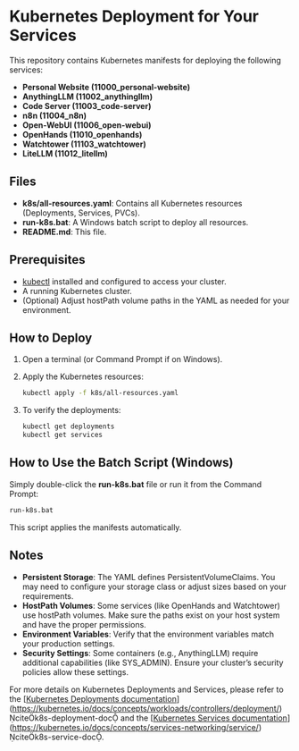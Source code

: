 # Kubernetes Deployment for Your Services

This repository contains Kubernetes manifests for deploying the following services:
- **Personal Website (11000_personal-website)**
- **AnythingLLM (11002_anythingllm)**
- **Code Server (11003_code-server)**
- **n8n (11004_n8n)**
- **Open-WebUI (11006_open-webui)**
- **OpenHands (11010_openhands)**
- **Watchtower (11103_watchtower)**
- **LiteLLM (11012_litellm)**

## Files

- **k8s/all-resources.yaml**: Contains all Kubernetes resources (Deployments, Services, PVCs).
- **run-k8s.bat**: A Windows batch script to deploy all resources.
- **README.md**: This file.

## Prerequisites

- [kubectl](https://kubernetes.io/docs/tasks/tools/) installed and configured to access your cluster.
- A running Kubernetes cluster.
- (Optional) Adjust hostPath volume paths in the YAML as needed for your environment.

## How to Deploy

1. Open a terminal (or Command Prompt if on Windows).

2. Apply the Kubernetes resources:
   ```bash
   kubectl apply -f k8s/all-resources.yaml
   ```

3. To verify the deployments:
   ```bash
   kubectl get deployments
   kubectl get services
   ```

## How to Use the Batch Script (Windows)

Simply double-click the **run-k8s.bat** file or run it from the Command Prompt:
   ```cmd
   run-k8s.bat
   ```

This script applies the manifests automatically.

## Notes

- **Persistent Storage**: The YAML defines PersistentVolumeClaims. You may need to configure your storage class or adjust sizes based on your requirements.
- **HostPath Volumes**: Some services (like OpenHands and Watchtower) use hostPath volumes. Make sure the paths exist on your host system and have the proper permissions.
- **Environment Variables**: Verify that the environment variables match your production settings.
- **Security Settings**: Some containers (e.g., AnythingLLM) require additional capabilities (like SYS_ADMIN). Ensure your cluster’s security policies allow these settings.

For more details on Kubernetes Deployments and Services, please refer to the [[Kubernetes Deployments documentation](https://kubernetes.io/docs/concepts/workloads/controllers/deployment/)](https://kubernetes.io/docs/concepts/workloads/controllers/deployment/) citek8s-deployment-doc and the [[Kubernetes Services documentation](https://kubernetes.io/docs/concepts/services-networking/service/)](https://kubernetes.io/docs/concepts/services-networking/service/) citek8s-service-doc.
